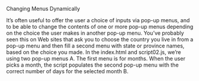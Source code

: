 Changing Menus Dynamically

It’s often useful to offer the user a choice of inputs via pop-up menus, and to be
able to change the contents of one or more pop-up menus depending on the choice the user makes in another pop-up menu. You’ve probably seen this on Web sites that ask you to choose the country you live in from a pop-up menu and then fill a second menu with state or province names, based on the choice you made. In the index.html and script02.js, we’re using two pop-up menus A. The first menu is for months. When the user picks
a month, the script populates the second pop-up menu with the correct number of days for the selected month B.